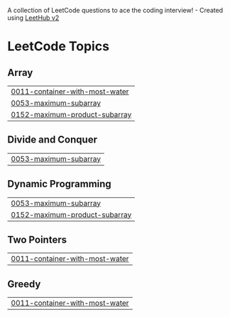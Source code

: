 A collection of LeetCode questions to ace the coding interview! - Created using [LeetHub v2](https://github.com/arunbhardwaj/LeetHub-2.0)
<!---LeetCode Topics Start-->
# LeetCode Topics
## Array
|  |
| ------- |
| [0011-container-with-most-water](https://github.com/TEJAS-SAI-PRASHAD-K/LEET_CODE/tree/master/0011-container-with-most-water) |
| [0053-maximum-subarray](https://github.com/TEJAS-SAI-PRASHAD-K/LEET_CODE/tree/master/0053-maximum-subarray) |
| [0152-maximum-product-subarray](https://github.com/TEJAS-SAI-PRASHAD-K/LEET_CODE/tree/master/0152-maximum-product-subarray) |
## Divide and Conquer
|  |
| ------- |
| [0053-maximum-subarray](https://github.com/TEJAS-SAI-PRASHAD-K/LEET_CODE/tree/master/0053-maximum-subarray) |
## Dynamic Programming
|  |
| ------- |
| [0053-maximum-subarray](https://github.com/TEJAS-SAI-PRASHAD-K/LEET_CODE/tree/master/0053-maximum-subarray) |
| [0152-maximum-product-subarray](https://github.com/TEJAS-SAI-PRASHAD-K/LEET_CODE/tree/master/0152-maximum-product-subarray) |
## Two Pointers
|  |
| ------- |
| [0011-container-with-most-water](https://github.com/TEJAS-SAI-PRASHAD-K/LEET_CODE/tree/master/0011-container-with-most-water) |
## Greedy
|  |
| ------- |
| [0011-container-with-most-water](https://github.com/TEJAS-SAI-PRASHAD-K/LEET_CODE/tree/master/0011-container-with-most-water) |
<!---LeetCode Topics End-->